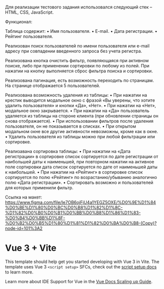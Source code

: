 Для реализации тестового задания использовался следующий стек – HTML, CSS, JavaScript.

Функционал:

Таблица содержит:
• Имя пользователя.
• E-mail.
• Дата регистрации.
• Рейтинг пользователя.

Реализован поиск пользователей по имени пользователя или e-mail адресу при совпадении введенного запроса без учета регистра.

Реализована кнопка очистить фильтр, появляющаяся при активном поиске, либо при применении сортировки по любому из полей. При нажатии на кнопку выполняется сброс фильтра поиска и сортировки.

Реализована пагинация, есть возможность переходить по страницам. На странице отображается 5 пользователей.

Реализована возможность удаления из таблицы:
• При нажатии на крестик выводится модальное окно с фразой «Вы уверены, что хотите удалить пользователя» и кнопки «Да», «Нет».
• При нажатии на «Нет», модальное окно закрывается.
• При нажатии на «Да» пользователь удаляется из таблицы на стороне клиента (при обновлении страницы он снова отображается).
• При использовании фильтров после удаления пользователя, он не показывается в списках.
• При открытом модальном окне все другие активности невозможны, кроме как в окне.
• Удалить пользователя из таблицы можно при любой фильтрации или сортировке.

Реализавана сортировка таблицы:
• При нажатии на «Дата регистрации» в сортировке список сортируется по дате регистрации от наибольшей даты к наименьшей, при повторном нажатии на активное поле сортировки дата список сортируется по дате от наименьшей даты к наибольшей.
• При нажатии на «Рейтинг» в сортировке список сортируется по полю «Рейтинг» по возрастанию/убыванию аналогично полю «Дата регистрации».
• Сортировать возможно и пользователей для которых применили фильтр.


Ссылка на макет: https://www.figma.com/file/Ie7OB6ojFjU4a1YEGZ5OXE/%D0%9E%D1%84%D0%BE%D1%80%D0%BC%D0%B8%D1%82%D1%8C-%D1%82%D0%B0%D0%B1%D0%BB%D0%B8%D1%86%D1%83-%D0%B4%D0%BB%D1%8F-%D0%B2%D0%B5%D1%80%D1%81%D1%82%D0%BA%D0%B8-(Copy)?node-id=101%3A2

# Vue 3 + Vite

This template should help get you started developing with Vue 3 in Vite. The template uses Vue 3 `<script setup>` SFCs, check out the [script setup docs](https://v3.vuejs.org/api/sfc-script-setup.html#sfc-script-setup) to learn more.

Learn more about IDE Support for Vue in the [Vue Docs Scaling up Guide](https://vuejs.org/guide/scaling-up/tooling.html#ide-support).
